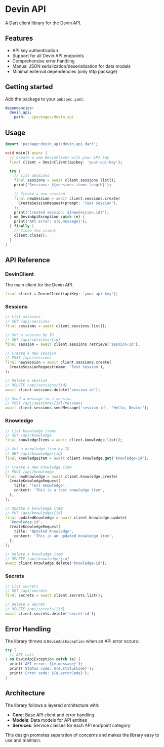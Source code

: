 # Devin API

A Dart client library for the Devin API.

## Features

- API key authentication
- Support for all Devin API endpoints
- Comprehensive error handling
- Manual JSON serialization/deserialization for data models
- Minimal external dependencies (only http package)

## Getting started

Add the package to your `pubspec.yaml`:

```yaml
dependencies:
  devin_api:
    path: ../packages/devin_api
```

## Usage

```dart
import 'package:devin_api/devin_api.dart';

void main() async {
  // Create a new DevinClient with your API key
  final client = DevinClient(apiKey: 'your-api-key');

  try {
    // List sessions
    final sessions = await client.sessions.list();
    print('Sessions: ${sessions.items.length}');

    // Create a new session
    final newSession = await client.sessions.create(
      CreateSessionRequest(prompt: 'Test Session'),
    );
    print('Created session: ${newSession.id}');
  } on DevinApiException catch (e) {
    print('API error: ${e.message}');
  } finally {
    // Close the client
    client.close();
  }
}
```

## API Reference

### DevinClient

The main client for the Devin API.

```dart
final client = DevinClient(apiKey: 'your-api-key');
```

### Sessions

```dart
// List sessions
// GET /api/sessions
final sessions = await client.sessions.list();

// Get a session by ID
// GET /api/sessions/{id}
final session = await client.sessions.retrieve('session-id');

// Create a new session
// POST /api/sessions
final newSession = await client.sessions.create(
  CreateSessionRequest(name: 'Test Session'),
);

// Delete a session
// DELETE /api/sessions/{id}
await client.sessions.delete('session-id');

// Send a message to a session
// POST /api/sessions/{id}/messages
await client.sessions.sendMessage('session-id', 'Hello, Devin!');
```

### Knowledge

```dart
// List knowledge items
// GET /api/knowledge
final knowledgeItems = await client.knowledge.list();

// Get a knowledge item by ID
// GET /api/knowledge/{id}
final knowledgeItem = await client.knowledge.get('knowledge-id');

// Create a new knowledge item
// POST /api/knowledge
final newKnowledge = await client.knowledge.create(
  CreateKnowledgeRequest(
    title: 'Test Knowledge',
    content: 'This is a test knowledge item',
  ),
);

// Update a knowledge item
// PUT /api/knowledge/{id}
final updatedKnowledge = await client.knowledge.update(
  'knowledge-id',
  CreateKnowledgeRequest(
    title: 'Updated Knowledge',
    content: 'This is an updated knowledge item',
  ),
);

// Delete a knowledge item
// DELETE /api/knowledge/{id}
await client.knowledge.delete('knowledge-id');
```

### Secrets

```dart
// List secrets
// GET /api/secrets
final secrets = await client.secrets.list();

// Delete a secret
// DELETE /api/secrets/{id}
await client.secrets.delete('secret-id');
```

## Error Handling

The library throws a `DevinApiException` when an API error occurs:

```dart
try {
  // API call
} on DevinApiException catch (e) {
  print('API error: ${e.message}');
  print('Status code: ${e.statusCode}');
  print('Error code: ${e.errorCode}');
}
```

## Architecture

The library follows a layered architecture with:

- **Core**: Base API client and error handling
- **Models**: Data models for API entities
- **Services**: Service classes for each API endpoint category

This design promotes separation of concerns and makes the library easy to use and maintain.
